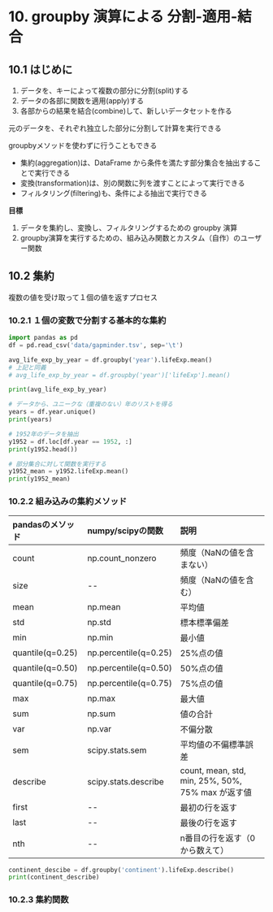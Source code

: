 # 10. groupby 演算による 分割-適用-結合
## 10.1 はじめに
1. データを、キーによって複数の部分に分割(split)する
2. データの各部に関数を適用(apply)する
3. 各部からの結果を結合(combine)して、新しいデータセットを作る

元のデータを、それぞれ独立した部分に分割して計算を実行できる

groupbyメソッドを使わずに行うこともできる
- 集約(aggregation)は、DataFrame から条件を満たす部分集合を抽出することで実行できる
- 変換(transformation)は、別の関数に列を渡すことによって実行できる
- フィルタリング(filtering)も、条件による抽出で実行できる

**目標**
1. データを集約し、変換し、フィルタリングするための groupby 演算
2. groupby演算を実行するための、組み込み関数とカスタム（自作）のユーザー関数

## 10.2 集約
複数の値を受け取って１個の値を返すプロセス

### 10.2.1 １個の変数で分割する基本的な集約　

```python
import pandas as pd
df = pd.read_csv('data/gapminder.tsv', sep='\t')

avg_life_exp_by_year = df.groupby('year').lifeExp.mean()
# 上記と同義
# avg_life_exp_by_year = df.groupby('year')['lifeExp'].mean()

print(avg_life_exp_by_year)

# データから、ユニークな（重複のない）年のリストを得る
years = df.year.unique()
print(years)

# 1952年のデータを抽出
y1952 = df.loc[df.year == 1952, :]
print(y1952.head())

# 部分集合に対して関数を実行する
y1952_mean = y1952.lifeExp.mean()
print(y1952_mean)
```

### 10.2.2 組み込みの集約メソッド

|pandasのメソッド|numpy/scipyの関数|説明|
|:-|:-|:-|
|count|np.count_nonzero|頻度（NaNの値を含まない）|
|size|--|頻度（NaNの値を含む）|
|mean|np.mean|平均値|
|std|np.std|標本標準偏差|
|min|np.min|最小値|
|quantile(q=0.25)|np.percentile(q=0.25)|25%点の値|
|quantile(q=0.50)|np.percentile(q=0.50)|50%点の値|
|quantile(q=0.75)|np.percentile(q=0.75)|75%点の値|
|max|np.max|最大値|
|sum|np.sum|値の合計|
|var|np.var|不偏分散|
|sem|scipy.stats.sem|平均値の不偏標準誤差|
|describe|scipy.stats.describe|count, mean, std, min, 25%, 50%, 75% max が返す値|
|first|--|最初の行を返す|
|last|--|最後の行を返す|
|nth|--|n番目の行を返す（0から数えて）|

```python
continent_descibe = df.groupby('continent').lifeExp.describe()
print(continent_describe)
```

### 10.2.3 集約関数
